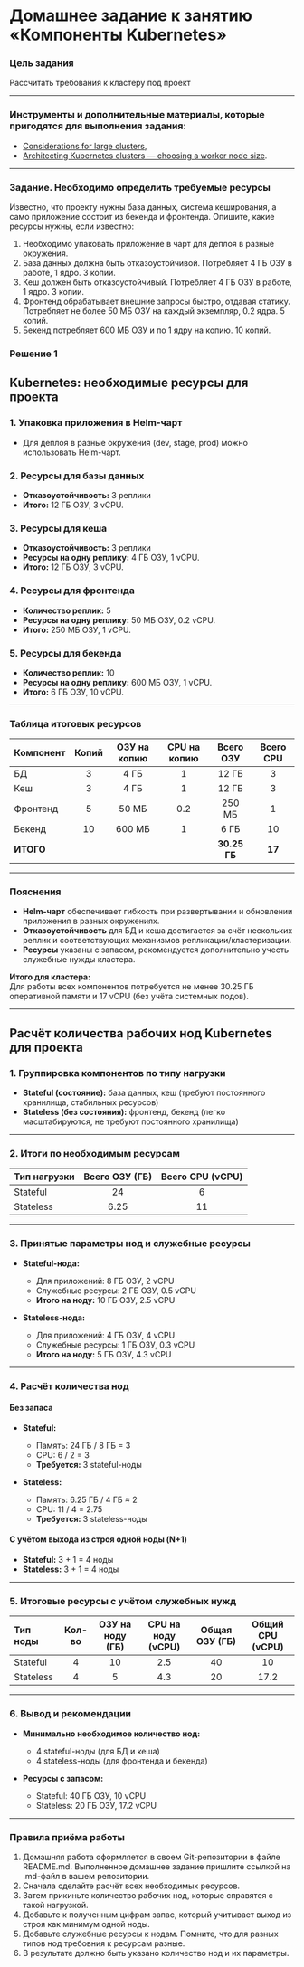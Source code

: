 # Домашнее задание к занятию «Компоненты Kubernetes»

### Цель задания

Рассчитать требования к кластеру под проект

------

### Инструменты и дополнительные материалы, которые пригодятся для выполнения задания:

- [Considerations for large clusters](https://kubernetes.io/docs/setup/best-practices/cluster-large/),
- [Architecting Kubernetes clusters — choosing a worker node size](https://learnk8s.io/kubernetes-node-size).

------

### Задание. Необходимо определить требуемые ресурсы
Известно, что проекту нужны база данных, система кеширования, а само приложение состоит из бекенда и фронтенда. Опишите, какие ресурсы нужны, если известно:

1. Необходимо упаковать приложение в чарт для деплоя в разные окружения. 
2. База данных должна быть отказоустойчивой. Потребляет 4 ГБ ОЗУ в работе, 1 ядро. 3 копии. 
3. Кеш должен быть отказоустойчивый. Потребляет 4 ГБ ОЗУ в работе, 1 ядро. 3 копии. 
4. Фронтенд обрабатывает внешние запросы быстро, отдавая статику. Потребляет не более 50 МБ ОЗУ на каждый экземпляр, 0.2 ядра. 5 копий. 
5. Бекенд потребляет 600 МБ ОЗУ и по 1 ядру на копию. 10 копий.

### Решение 1

## Kubernetes: необходимые ресурсы для проекта

### 1. Упаковка приложения в Helm-чарт

- Для деплоя в разные окружения (dev, stage, prod) можно использовать Helm-чарт.

### 2. Ресурсы для базы данных

- **Отказоустойчивость:** 3 реплики
- **Итого:** 12 ГБ ОЗУ, 3 vCPU.

### 3. Ресурсы для кеша

- **Отказоустойчивость:** 3 реплики
- **Ресурсы на одну реплику:** 4 ГБ ОЗУ, 1 vCPU.
- **Итого:** 12 ГБ ОЗУ, 3 vCPU.

### 4. Ресурсы для фронтенда

- **Количество реплик:** 5
- **Ресурсы на одну реплику:** 50 МБ ОЗУ, 0.2 vCPU.
- **Итого:** 250 МБ ОЗУ, 1 vCPU.

### 5. Ресурсы для бекенда

- **Количество реплик:** 10
- **Ресурсы на одну реплику:** 600 МБ ОЗУ, 1 vCPU.
- **Итого:** 6 ГБ ОЗУ, 10 vCPU.

---

### Таблица итоговых ресурсов

| Компонент    | Копий | ОЗУ на копию | CPU на копию | Всего ОЗУ | Всего CPU |
|--------------|:-----:|:------------:|:------------:|:---------:|:---------:|
| БД           |   3   |   4 ГБ       |     1        |   12 ГБ   |    3      |
| Кеш          |   3   |   4 ГБ       |     1        |   12 ГБ   |    3      |
| Фронтенд     |   5   |  50 МБ       |    0.2       |  250 МБ   |    1      |
| Бекенд       |  10   | 600 МБ       |     1        |   6 ГБ    |   10      |
| **ИТОГО**    |       |              |              | **30.25 ГБ** | **17**  |

---

### Пояснения

- **Helm-чарт** обеспечивает гибкость при развертывании и обновлении приложения в разных окружениях.
- **Отказоустойчивость** для БД и кеша достигается за счёт нескольких реплик и соответствующих механизмов репликации/кластеризации.
- **Ресурсы** указаны с запасом, рекомендуется дополнительно учесть служебные нужды кластера.

**Итого для кластера:**  
Для работы всех компонентов потребуется не менее 30.25 ГБ оперативной памяти и 17 vCPU (без учёта системных подов).

------

## Расчёт количества рабочих нод Kubernetes для проекта

### 1. Группировка компонентов по типу нагрузки

- **Stateful (состояние):** база данных, кеш (требуют постоянного хранилища, стабильных ресурсов)
- **Stateless (без состояния):** фронтенд, бекенд (легко масштабируются, не требуют постоянного хранилища)

---

### 2. Итоги по необходимым ресурсам

| Тип нагрузки   | Всего ОЗУ (ГБ) | Всего CPU (vCPU) |
|:--------------|:---------------:|:----------------:|
| Stateful      |      24         |        6         |
| Stateless     |     6.25        |       11         |

---

### 3. Принятые параметры нод и служебные ресурсы

- **Stateful-нода:**  
  - Для приложений: 8 ГБ ОЗУ, 2 vCPU  
  - Служебные ресурсы: 2 ГБ ОЗУ, 0.5 vCPU  
  - **Итого на ноду:** 10 ГБ ОЗУ, 2.5 vCPU

- **Stateless-нода:**  
  - Для приложений: 4 ГБ ОЗУ, 4 vCPU  
  - Служебные ресурсы: 1 ГБ ОЗУ, 0.3 vCPU  
  - **Итого на ноду:** 5 ГБ ОЗУ, 4.3 vCPU

---

### 4. Расчёт количества нод

#### Без запаса

- **Stateful:**  
  - Память: 24 ГБ / 8 ГБ = 3  
  - CPU: 6 / 2 = 3  
  - **Требуется:** 3 stateful-ноды

- **Stateless:**  
  - Память: 6.25 ГБ / 4 ГБ ≈ 2  
  - CPU: 11 / 4 = 2.75  
  - **Требуется:** 3 stateless-ноды

#### С учётом выхода из строя одной ноды (N+1)

- **Stateful:** 3 + 1 = 4 ноды
- **Stateless:** 3 + 1 = 4 ноды

---

### 5. Итоговые ресурсы с учётом служебных нужд

| Тип ноды      | Кол-во | ОЗУ на ноду (ГБ) | CPU на ноду (vCPU) | Общая ОЗУ (ГБ) | Общий CPU (vCPU) |
|:--------------|:------:|:----------------:|:------------------:|:--------------:|:----------------:|
| Stateful      |   4    |       10         |       2.5          |      40        |      10          |
| Stateless     |   4    |        5         |       4.3          |      20        |     17.2         |

---

### 6. Вывод и рекомендации

- **Минимально необходимое количество нод:**  
  - 4 stateful-ноды (для БД и кеша)
  - 4 stateless-ноды (для фронтенда и бекенда)

- **Ресурсы с запасом:**  
  - Stateful: 40 ГБ ОЗУ, 10 vCPU  
  - Stateless: 20 ГБ ОЗУ, 17.2 vCPU  

---


### Правила приёма работы

1. Домашняя работа оформляется в своем Git-репозитории в файле README.md. Выполненное домашнее задание пришлите ссылкой на .md-файл в вашем репозитории.
2. Сначала сделайте расчёт всех необходимых ресурсов.
3. Затем прикиньте количество рабочих нод, которые справятся с такой нагрузкой.
4. Добавьте к полученным цифрам запас, который учитывает выход из строя как минимум одной ноды. 
5. Добавьте служебные ресурсы к нодам. Помните, что для разных типов нод требовния к ресурсам разные. 
6. В результате должно быть указано количество нод и их параметры.

